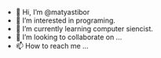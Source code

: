 - 👋 Hi, I’m @matyastibor
- 👀 I’m interested in programing.
- 🌱 I’m currently learning computer siencist.
- 💞️ I’m looking to collaborate on ...
- 📫 How to reach me ...

<!---
matyastibor/matyastibor is a ✨ special ✨ repository because its `README.md` (this file) appears on your GitHub profile.
You can click the Preview link to take a look at your changes.
--->
